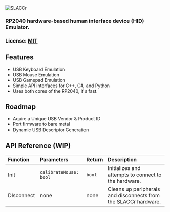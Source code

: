 ![SLACCr](https://socialify.git.ci/Triscuit2311/SLACCr/image?description=1&descriptionEditable=Not-So-Human%20Interface%20Device.&font=Source%20Code%20Pro&language=1&name=1&owner=1&pattern=Circuit%20Board&stargazers=1&theme=Dark)

### RP2040 hardware-based human interface device (HID) Emulator.
### License: [MIT](/LICENSE)

## Features
- USB Keyboard Emulation
- USB Mouse Emulation
- USB Gamepad Emulation
- Simple API interfaces for C++, C#, and Python
- Uses both cores of the RP2040, it's fast.
## Roadmap

- Aquire a Unique USB Vendor & Product ID
- Port firmware to bare metal
- Dynamic USB Descriptor Generation


## API Reference (WIP)

|Function|Parameters|Return|Description|
|:-|:-|:-|:-|
| Init | `calibrateMouse: bool` | `bool` | Initializes and attempts to connect to the hardware. |
| DIsconnect|none|none|Cleans up peripherals and disconnects from the SLACCr hardware.|


